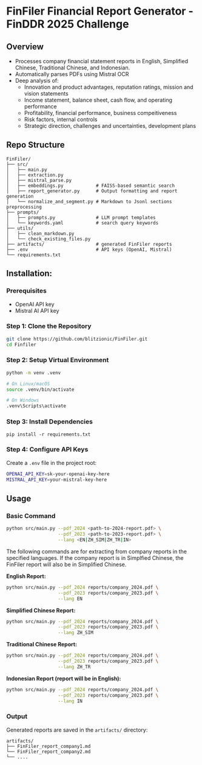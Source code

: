# FinFiler Financial Report Generator - FinDDR 2025 Challenge

## Overview
- Processes company financial statement reports in English, Simplified Chinese, Traditional Chinese, and Indonesian.
- Automatically parses PDFs using Mistral OCR
- Deep analysis of:
  - Innovation and product advantages, reputation ratings, mission and vision statements
  - Income statement, balance sheet, cash flow, and operating performance
  - Profitability, financial performance, business compeitiveness
  - Risk factors, internal controls
  - Strategic direction, challenges and uncertainties, development plans 

## Repo Structure
```
FinFiler/
├── src/
│   ├── main.py                 
│   ├── extraction.py           
│   ├── mistral_parse.py        
│   ├── embeddings.py            # FAISS-based semantic search
│   ├── report_generator.py      # Output formatting and report generation
│   └── normalize_and_segment.py # Markdown to Jsonl sections preprocessing
├── prompts/
│   ├── prompts.py               # LLM prompt templates
│   └── keywords.yaml            # search query keywords
├── utils/
│   ├── clean_markdown.py       
│   └── check_existing_files.py       
├── artifacts/                   # generated FinFiler reports
├── .env                         # API keys (OpenAI, Mistral)
└── requirements.txt
```

## Installation:

### Prerequisites
- OpenAI API key
- Mistral AI API key

### Step 1: Clone the Repository

```bash
git clone https://github.com/blitzionic/FinFiler.git
cd Finfiler
```
### Step 2: Setup Virtual Environment

```bash
python -m venv .venv

# On Linux/macOS
source .venv/bin/activate

# On Windows
.venv\Scripts\activate
```

### Step 3: Install Dependencies

```
pip install -r requirements.txt
```

### Step 4: Configure API Keys

Create a `.env` file in the project root:

```bash
OPENAI_API_KEY=sk-your-openai-key-here
MISTRAL_API_KEY=your-mistral-key-here
```

## Usage

### Basic Command

```bash
python src/main.py --pdf_2024 <path-to-2024-report.pdf> \
                   --pdf_2023 <path-to-2023-report.pdf> \
                   --lang <EN|ZH_SIM|ZH_TR|IN>
```

The following commands are for extracting from company reports in the specified languages.
If the company report is in Simplfied Chinese, the FinFiler report will also be in Simplified Chinese. 

**English Report:**
```bash
python src/main.py --pdf_2024 reports/company_2024.pdf \
                   --pdf_2023 reports/company_2023.pdf \
                   --lang EN
```

**Simplified Chinese Report:**
```bash
python src/main.py --pdf_2024 reports/company_2024.pdf \
                   --pdf_2023 reports/company_2023.pdf \
                   --lang ZH_SIM
```

**Traditional Chinese Report:**
```bash
python src/main.py --pdf_2024 reports/company_2024.pdf \
                   --pdf_2023 reports/company_2023.pdf \
                   --lang ZH_TR
```

**Indonesian Report (report will be in English):**
```bash
python src/main.py --pdf_2024 reports/company_2024.pdf \
                   --pdf_2023 reports/company_2023.pdf \
                   --lang IN
```


### Output

Generated reports are saved in the `artifacts/` directory:

```
artifacts/
├── FinFiler_report_company1.md     
└── FinFiler_report_company2.md     
└── ....     
```





























